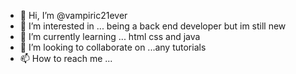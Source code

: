 - 👋 Hi, I’m @vampiric21ever
- 👀 I’m interested in ... being a back end developer but im still new
- 🌱 I’m currently learning ... html css and java
- 💞️ I’m looking to collaborate on ...any tutorials 
- 📫 How to reach me ...

<!---
vampiric21ever/vampiric21ever is a ✨ special ✨ repository because its `README.md` (this file) appears on your GitHub profile.
You can click the Preview link to take a look at your changes.
--->
